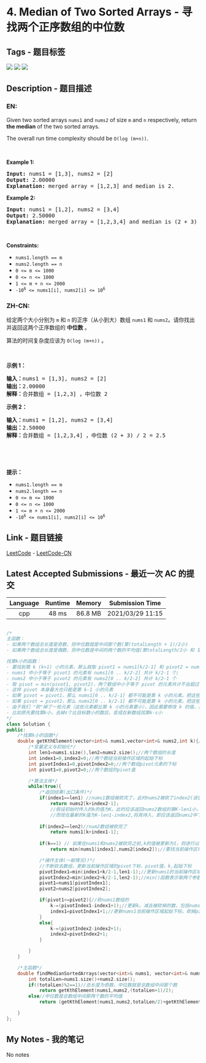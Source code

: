 
# 4. Median of Two Sorted Arrays - 寻找两个正序数组的中位数

## Tags - 题目标签

 <img src="https://img.shields.io/badge/Array-数组-blue.svg">   <img src="https://img.shields.io/badge/Binary Search-二分查找-blue.svg">   <img src="https://img.shields.io/badge/Divide and Conquer-分治-blue.svg">  


## Description - 题目描述

### EN:
<p>Given two sorted arrays <code>nums1</code> and <code>nums2</code> of size <code>m</code> and <code>n</code> respectively, return <strong>the median</strong> of the two sorted arrays.</p>

<p>The overall run time complexity should be <code>O(log (m+n))</code>.</p>

<p>&nbsp;</p>
<p><strong>Example 1:</strong></p>

<pre>
<strong>Input:</strong> nums1 = [1,3], nums2 = [2]
<strong>Output:</strong> 2.00000
<strong>Explanation:</strong> merged array = [1,2,3] and median is 2.
</pre>

<p><strong>Example 2:</strong></p>

<pre>
<strong>Input:</strong> nums1 = [1,2], nums2 = [3,4]
<strong>Output:</strong> 2.50000
<strong>Explanation:</strong> merged array = [1,2,3,4] and median is (2 + 3) / 2 = 2.5.
</pre>

<p>&nbsp;</p>
<p><strong>Constraints:</strong></p>

<ul>
	<li><code>nums1.length == m</code></li>
	<li><code>nums2.length == n</code></li>
	<li><code>0 &lt;= m &lt;= 1000</code></li>
	<li><code>0 &lt;= n &lt;= 1000</code></li>
	<li><code>1 &lt;= m + n &lt;= 2000</code></li>
	<li><code>-10<sup>6</sup> &lt;= nums1[i], nums2[i] &lt;= 10<sup>6</sup></code></li>
</ul>


### ZH-CN:
<p>给定两个大小分别为 <code>m</code> 和 <code>n</code> 的正序（从小到大）数组&nbsp;<code>nums1</code> 和&nbsp;<code>nums2</code>。请你找出并返回这两个正序数组的 <strong>中位数</strong> 。</p>

<p>算法的时间复杂度应该为 <code>O(log (m+n))</code> 。</p>

<p>&nbsp;</p>

<p><strong>示例 1：</strong></p>

<pre>
<strong>输入：</strong>nums1 = [1,3], nums2 = [2]
<strong>输出：</strong>2.00000
<strong>解释：</strong>合并数组 = [1,2,3] ，中位数 2
</pre>

<p><strong>示例 2：</strong></p>

<pre>
<strong>输入：</strong>nums1 = [1,2], nums2 = [3,4]
<strong>输出：</strong>2.50000
<strong>解释：</strong>合并数组 = [1,2,3,4] ，中位数 (2 + 3) / 2 = 2.5
</pre>

<p>&nbsp;</p>

<p>&nbsp;</p>

<p><strong>提示：</strong></p>

<ul>
	<li><code>nums1.length == m</code></li>
	<li><code>nums2.length == n</code></li>
	<li><code>0 &lt;= m &lt;= 1000</code></li>
	<li><code>0 &lt;= n &lt;= 1000</code></li>
	<li><code>1 &lt;= m + n &lt;= 2000</code></li>
	<li><code>-10<sup>6</sup> &lt;= nums1[i], nums2[i] &lt;= 10<sup>6</sup></code></li>
</ul>



## Link - 题目链接

[LeetCode](https://leetcode.com/problems/median-of-two-sorted-arrays/description/)  -  [LeetCode-CN](https://leetcode-cn.com/problems/median-of-two-sorted-arrays/description/)
## Latest Accepted Submissions - 最近一次 AC 的提交


| Language | Runtime | Memory | Submission Time |
|:---:|:---:|:---:|:---:|
| cpp  | 48 ms | 86.8 MB | 2021/03/29 11:15 |

```cpp

/*
主函数：
- 如果两个数组总长度是奇数，则中位数就是中间那个数(第(totalLength + 1)/2小)
- 如果两个数组总长度是偶数，则中位数是中间的两个数的平均值(第totalLength/2小 和 第totalLength/2+1的平均值)

找第k小的函数：
- 要找到第 k (k>1) 小的元素，那么就取 pivot1 = nums1[k/2-1] 和 pivot2 = nums2[k/2-1] 进行比较
- nums1 中小于等于 pivot1 的元素有 nums1[0 .. k/2-2] 共计 k/2-1 个;
- nums2 中小于等于 pivot2 的元素有 nums2[0 .. k/2-2] 共计 k/2-1 个
- 取 pivot = min(pivot1, pivot2)，两个数组中小于等于 pivot 的元素共计不会超过 (k/2-1) + (k/2-1) <= k-2 个
- 这样 pivot 本身最大也只能是第 k-1 小的元素
- 如果 pivot = pivot1，那么 nums1[0 .. k/2-1] 都不可能是第 k 小的元素。把这些元素全部 "砍"掉，剩下的作为新的 nums1 数组
- 如果 pivot = pivot2，那么 nums2[0 .. k/2-1] 都不可能是第 k 小的元素。把这些元素全部 "砍"掉，剩下的作为新的 nums2 数组
- 由于我们 "砍"掉了一些元素（这些元素都比第 k 小的元素要小），因此需要修改 k 的值，减去砍掉的数的个数。
- 比如原先要找第k小，去掉s个比目标数小的数后，变成在新数组找第k-s小
*/
class Solution {
public:
    /*找第k小的函数*/
    double getKthElement(vector<int>& nums1,vector<int>& nums2,int k){//找有序数组nums1和nums2的合并后的第k小
        /*变量定义与初始化*/
        int len1=nums1.size(),len2=nums2.size();//两个数组的长度
        int index1=0,index2=0;//两个数组当前操作区域的起始下标
        int pivotIndex1=0,pivotIndex2=0;//两个数组pivot元素的下标
        int pivot1=0,pivot2=0;//两个数组的pivot值

        /*算法主体*/
        while(true){
            /*返回结果(出口条件)*/
            if(index1==len1) //nums1数组被砍完了，此时nums2被砍了index2(该值为最新值，可能为0)
                return nums2[k+index2-1];
                //假设初始时传入的k的值为K。此时应该返回nums2数组的第K-len1小，即下标为K-len1-1的元素。
                //而现在最新的k值为K-len1-index2,将其待入，即应该返回nums2中下标为k+index2-1的元素。
            
            if(index2==len2)//num2数组被砍完了
                return nums1[k+index1-1];
            
            if(k==1) // 如果在nums1和nums2被砍完之前,k的值被更新为1，则进行以下运算会出错(更新pivotIndex1时k/2=0，导致其后退)，所以需要单独处理
                return min(nums1[index1],nums2[index2]);//要找当前操作区域的第1小

            /*操作主体(一般情况))*/
            //不断砍去数组，更新当前操作区域的pivot下标、pivot值，k,起始下标
            pivotIndex1=min(index1+k/2-1,len1-1);//更新nums1的当前操作区域的pivot下标。本意是取index1+k/2-1，但若该值越界，则取边界值
            pivotIndex2=min(index2+k/2-1,len2-1);//min()函数表示取两个参数中的较小者
            pivot1=nums1[pivotIndex1];
            pivot2=nums2[pivotIndex2];

            if(pivot1<=pivot2){//砍nums1数组的
                k-=(pivotIndex1-index1+1);//更新k。减去被砍掉的数，包括nums1数组中pivotIndex1至index1之间的数及pivotIndex对应的数本身
                index1=pivotIndex1+1;//更新nums1当前操作区域起始下标。砍掉pivotIndex1前面及其本身的数
            }
            else{
                k-=(pivotIndex2-index2+1);
                index2=pivotIndex2+1;
            }

        }
    }

    /*主函数*/
    double findMedianSortedArrays(vector<int>& nums1, vector<int>& nums2) {
        int totalLen=nums1.size()+nums2.size();
        if((totalLen)%2==1)//总长度为奇数，中位数就是总数组中间那个数
            return getKthElement(nums1,nums2,(totalLen+1)/2);
        else//中位数是总数组中间那两个数的平均值
            return (getKthElement(nums1,nums2,totalLen/2)+getKthElement(nums1,nums2,totalLen/2+1)) / 2.0;

    }
};

```
## My Notes - 我的笔记


No notes

